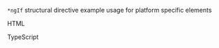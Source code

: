 `*ngIf` structural directive example usage for platform specific elements

HTML
<snippet id='using-ngif-platform-html'/>

TypeScript
<snippet id='using-ngif-platform-code'/>